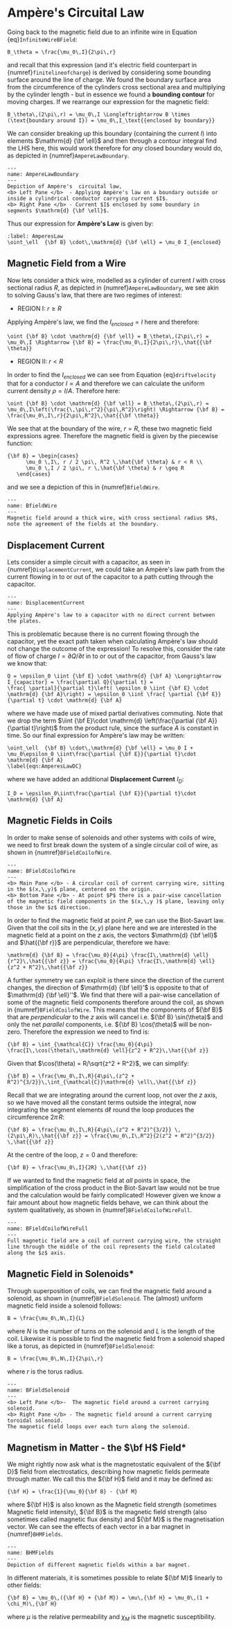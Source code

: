 # Ampère's Circuital Law
Going back to the magnetic field due to an infinite wire in Equation {eq}`InfiniteWireBField`:
```{math}
B_\theta = \frac{\mu_0\,I}{2\pi\,r}
```
and recall that this expression (and it's electric field counterpart in {numref}`finitelineofcharge`) is derived by considering some bounding 
surface around the line of charge.  We found the boundary surface area from the  circumference of the cylinders cross sectional area and multiplying by the 
cylinder length - but in essence we found a <b> bounding contour </b> for moving charges.  If we rearrange our expression for the magnetic field:

```{math}
B_\theta\,(2\pi\,r) = \mu_0\,I \Longleftrightarrow B \times (\text{boundary around I}) = \mu_0\,I_\text{{enclosed by boundary}}
```

We can consider breaking up this boundary (containing the current $I$) into elements $\mathrm{d} {\bf \ell}$ and then through a contour integral find the LHS here, 
this would work therefore for <em> any </em> closed boundary would do, as depicted in {numref}`AmpereLawBoundary`.

```{figure} ../figures/AmperesLaw.png
---
name: AmpereLawBoundary
---
Depiction of Ampère's  circuital law, 
<b> Left Pane </b>  - Applying Ampère's law on a boundary outside or inside a cylindrical conductor carrying current $I$.  
<b> Right Pane </b> - Current $I$ enclosed by some boundary in segments $\mathrm{d} {\bf \ell}$.
```

Thus our expression for <b>Ampère's Law</b> is given by:
```{math}
:label: AmperesLaw
\oint_\ell  {\bf B} \cdot\,\mathrm{d} {\bf \ell} = \mu_0 I_{enclosed} 
```

## Magnetic Field from a Wire
Now lets consider a thick wire, modelled as a cylinder of current $I$ with cross sectional radius $R$, as depicted in {numref}`AmpereLawBoundary`, we see 
akin to solving Gauss's law,  that there are two regimes of interest:
- REGION I: $r \geq R$ 

Applying Ampère's law, we find the $I_{enclosed} = I$ here and therefore:
```{math}
\oint {\bf B} \cdot \mathrm{d} {\bf \ell} = B_\theta\,(2\pi\,r) = \mu_0\,I \Rightarrow {\bf B} = \frac{\mu_0\,I}{2\pi\,r}\,\hat{{\bf \theta}}
```
    
- REGION II: $r < R$ 

In order to find the $I_{enclosed}$ we can see from Equation {eq}`driftvelocity` that for a conductor $I \propto A$ and 
therefore we can calculate the uniform current density $\rho = I / A$.  Therefore here:

```{math}
\oint {\bf B} \cdot \mathrm{d} {\bf \ell} = B_\theta\,(2\pi\,r) = \mu_0\,I\left(\frac{\,\pi\,r^2}{\pi\,R^2}\right) \Rightarrow {\bf B} = 
\frac{\mu_0\,I\,r}{2\pi\,R^2}\,\hat{{\bf \theta}}
```

We see that at the boundary of the wire, $r = R$, these two magnetic field expressions agree.  Therefore the magnetic field is given by the 
piecewise function:
```{math}
{\bf B} = \begin{cases} 
      \mu_0 \,I\, r / 2 \pi\, R^2 \,\hat{\bf \theta} & r < R \\
      \mu_0 \,I / 2 \pi\, r \,\hat{\bf \theta} & r \geq R 
   \end{cases}
```
and we see a depiction of this in {numref}`BfieldWire`.
```{figure} ../figures/magneticfieldwire.png
---
name: BfieldWire
---
Magnetic field around a thick wire, with cross sectional radius $R$, note the agreement of the fields at the boundary.
```

## Displacement Current
Lets consider a simple circuit with a capacitor, as seen in {numref}`DisplacementCurrent`, we could take an Ampère's law path from the current 
flowing in to or out of the capacitor to a path cutting through the capacitor.  

```{figure} ../figures/DisplacementCurrent.png
---
name: DisplacementCurrent
---
Applying Ampère's law to a capacitor with no direct current between the plates.
```
This is problematic because there is no current flowing through the capacitor, yet the exact path taken when calculating Ampère's law should not 
change the outcome of the expression!  To resolve this, consider the rate of flow of charge $I = \partial Q/\partial t$ in to or out of the capacitor, 
from Gauss's law we know that:
```{math}
Q = \epsilon_0 \iint {\bf E} \cdot \mathrm{d} {\bf A} \Longrightarrow I_{capacitor} = \frac{\partial Q}{\partial t} = 
\frac{ \partial}{\partial t}\left( \epsilon_0 \iint {\bf E} \cdot \mathrm{d} {\bf A}\right) = \epsilon_0 \iint \frac{ \partial {\bf E}}{\partial t} \cdot \mathrm{d} {\bf A} 
```
where we have made use of mixed partial derivatives commuting.  Note that we drop the term $\iint {\bf E}\cdot \mathrm{d} \left(\frac{\partial {\bf A}}{\partial t}\right)$ 
from the product rule, since the surface $A$ is constant in time.  So our final expression for Ampère's law may be written:
```{math}
\oint_\ell  {\bf B} \cdot\,\mathrm{d} {\bf \ell} = \mu_0 I + \mu_0\epsilon_0 \iint\frac{\partial {\bf E}}{\partial t}\cdot \mathrm{d} {\bf A}
\label{eqn:AmperesLawDC}
```
where we have added an additional <b>Displacement Current</b> $I_D$:
```{math}
I_D = \epsilon_0\iint\frac{\partial {\bf E}}{\partial t}\cdot \mathrm{d} {\bf A}
```

## Magnetic Fields in Coils

In order to make sense of solenoids and other systems with coils of wire, we need to first break down the system of a single circular coil of wire, 
as shown in {numref}`BFieldCoilofWire`.
```{figure} ../figures/CoilofCurrent1.png
---
name: BFieldCoilofWire
---
<b> Main Pane </b> - A circular coil of current carrying wire, sitting in the $(x,\,y)$ plane, centered on the origin.  
<b> Bottom Pane </b> - At point $P$ there is a pair-wise cancellation of the magnetic field components in the $(x,\,y )$ plane, leaving only those in the $z$ direction.
```
In order to find the magnetic field at point $P$, we can use the Biot-Savart law.  Given that the coil sits in the $(x,\, y)$ plane here and we are 
interested in the magnetic field at a point on the $z$ axis, the vectors $\mathrm{d} {\bf \ell}$ and $\hat{{\bf r}}$ are perpendicular, therefore we have:

```{math}
\mathrm{d} {\bf B} = \frac{\mu_0}{4\pi} \frac{I\,\mathrm{d} \ell}{r^2}\,\hat{{\bf z}} = \frac{\mu_0}{4\pi} \frac{I\,\mathrm{d} \ell}{z^2 + R^2}\,\hat{{\bf z}}
```

A further symmetry we can exploit is there since the direction of the current changes, the direction of $\mathrm{d} {\bf \ell}'$ is opposite to that of 
$\mathrm{d} {\bf \ell}''$.  We find that there will a pair-wise cancellation of some of the magnetic field components therefore around the coil, as 
shown in {numref}`BFieldCoilofWire`.  This means that the components of ${\bf B}$ that are <em> perpendicular </em> to the $z$ axis will cancel i.e. ${\bf B} \sin(\theta)$ 
and only the net <em> parallel </em> components, i.e. ${\bf B} \cos(\theta)$ will be non-zero.  Therefore the expression we need to find is:

```{math}
{\bf B} = \int_{\mathcal{C}} \frac{\mu_0}{4\pi} \frac{I\,\cos(\theta)\,\mathrm{d} \ell}{z^2 + R^2}\,\hat{{\bf z}} 
```

Given that $\cos(\theta) = R/\sqrt{z^2 + R^2}$, we can simplify:
```{math}
{\bf B} = \frac{\mu_0\,I\,R}{4\pi\,(z^2 + R^2)^{3/2}}\,\int_{\mathcal{C}}\mathrm{d} \ell\,\hat{{\bf z}} 
```
Recall that we are integrating around the current loop, not over the $z$ axis, so we have moved all the constant terms outside the integral, now 
integrating the segment elements $\mathrm{d} \ell$ round the loop produces the circumference $2\pi\,R$:

```{math}
{\bf B} = \frac{\mu_0\,I\,R}{4\pi\,(z^2 + R^2)^{3/2}} \,(2\pi\,R)\,\hat{{\bf z}} = \frac{\mu_0\,I\,R^2}{2(z^2 + R^2)^{3/2}} \,\hat{{\bf z}}
```

At the centre of the loop, $z = 0$ and therefore:

```{math}
{\bf B} = \frac{\mu_0\,I}{2R} \,\hat{{\bf z}}
```

If we wanted to find the magnetic field at <em> all </em> points in space, the simplification of the cross product in the Biot-Savart law would not be true and the 
calculation would be fairly complicated!  However given we know a fair amount about how magnetic fields behave, we can think about the system qualitatively, as shown 
in {numref}`BFieldCoilofWireFull`.  
```{figure} ../figures/FullBFieldCoilWire.png
---
name: BFieldCoilofWireFull
---
Full magnetic field are a coil of current carrying wire, the straight line through the middle of the coil represents the field calculated along the $z$ axis.
```


## Magnetic Field in Solenoids*
Through superposition of coils, we can find the magnetic field around a solenoid, as shown in {numref}`BFieldSolenoid`.  The (almost) 
uniform magnetic field inside a solenoid follows:
```{math}
B = \frac{\mu_0\,N\,I}{L}
```
where $N$ is the number of turns on the solenoid and $L$ is the length of the coil.  Likewise it is possible to find the magnetic field 
from a solenoid shaped like a torus, as depicted in {numref}`BFieldSolenoid`:
```{math}
B = \frac{\mu_0\,N\,I}{2\pi\,r}
``` 
where $r$ is the torus radius. 
```{figure} ../figures/BFieldSolenoid.png
---
name: BFieldSolenoid
---
<b> Left Pane </b>-  The magnetic field around a current carrying solenoid.  
<b> Right Pane </b> - The magnetic field around a current carrying toroidal solenoid.  
The magnetic field loops over each turn along the solenoid.

```
 
## Magnetism in Matter - the $\bf H$ Field*
We might rightly now ask what is the magnetostatic equivalent of the ${\bf D}$ field from electrostatics, describing how magnetic fields permeate through matter. 
We call this the ${\bf H}$ field and it may be defined as:
```{math}
{\bf H} = \frac{1}{\mu_0}{\bf B} - {\bf M}
``` 
where ${\bf H}$ is also known as the Magnetic field strength (sometimes Magnetic field intensity), ${\bf B}$ is the magnetic field strength 
(also sometimes called magnetic flux density) and ${\bf M}$ is the magnetisation vector.  We can see the effects of each vector in a bar magnet in 
{numref}`BHMFields`.
```{figure} ../figures/BHMFields.png
---
name: BHMFields
---
Depiction of different magnetic fields within a bar magnet.
```
 
In different materials, it is sometimes possible to relate ${\bf M}$ linearly to other fields:
```{math}
{\bf B} = \mu_0\,({\bf H} + {\bf M}) = \mu\,{\bf H} = \mu_0\,(1 + \chi_M)\,{\bf H}
```
where $\mu$ is the relative permeability and $\chi_M$ is the magnetic susceptibility.  